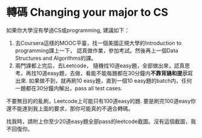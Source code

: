 # 轉碼 Changing your major to CS 

如果你大學沒有學過CS或programming, 建議如下：
1. 去Coursera這樣的MOOC平臺，找一個美國正規大學的Introduction to programming課上一下， 認真做作業，參加考試。然後再上一個Data Structures and Algorithms的課。
2. 兩門課都上完后，去Leetcode， 隨機找10道easy題，全部做出來，認真思考。再找10道easy題，去做，看能不能每題都在30分鐘内**不靠背誦和提示**寫出來. 如果做不到，就再刷10 easy題，直到一個10 easy題的batch内，任何一題都在30分鐘内解出，pass all test cases. 

不要無目的的亂刷，Leetcode上可能只有100道easy的題. 要是刷完100道easy你還不能達到我上面的要求，那你可能真的不適合轉碼。

找我時，請附上你至少20道easy題全部pass的leetcode截圖。沒有這個截圖，我不回復你。
